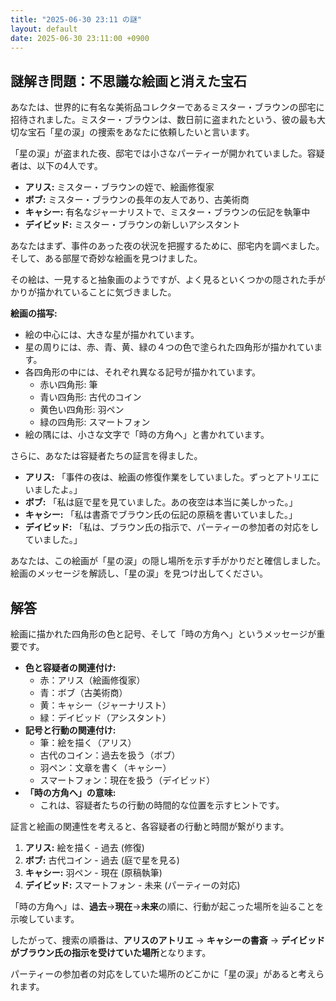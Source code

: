 ```yaml
---
title: "2025-06-30 23:11 の謎"
layout: default
date: 2025-06-30 23:11:00 +0900
---
```

## 謎解き問題：不思議な絵画と消えた宝石

あなたは、世界的に有名な美術品コレクターであるミスター・ブラウンの邸宅に招待されました。ミスター・ブラウンは、数日前に盗まれたという、彼の最も大切な宝石「星の涙」の捜索をあなたに依頼したいと言います。

「星の涙」が盗まれた夜、邸宅では小さなパーティーが開かれていました。容疑者は、以下の4人です。

*   **アリス:** ミスター・ブラウンの姪で、絵画修復家
*   **ボブ:** ミスター・ブラウンの長年の友人であり、古美術商
*   **キャシー:** 有名なジャーナリストで、ミスター・ブラウンの伝記を執筆中
*   **デイビッド:** ミスター・ブラウンの新しいアシスタント

あなたはまず、事件のあった夜の状況を把握するために、邸宅内を調べました。そして、ある部屋で奇妙な絵画を見つけました。

その絵は、一見すると抽象画のようですが、よく見るといくつかの隠された手がかりが描かれていることに気づきました。

**絵画の描写:**

*   絵の中心には、大きな星が描かれています。
*   星の周りには、赤、青、黄、緑の４つの色で塗られた四角形が描かれています。
*   各四角形の中には、それぞれ異なる記号が描かれています。
    *   赤い四角形: 筆
    *   青い四角形: 古代のコイン
    *   黄色い四角形: 羽ペン
    *   緑の四角形: スマートフォン
*   絵の隅には、小さな文字で「時の方角へ」と書かれています。

さらに、あなたは容疑者たちの証言を得ました。

*   **アリス:** 「事件の夜は、絵画の修復作業をしていました。ずっとアトリエにいましたよ。」
*   **ボブ:** 「私は庭で星を見ていました。あの夜空は本当に美しかった。」
*   **キャシー:** 「私は書斎でブラウン氏の伝記の原稿を書いていました。」
*   **デイビッド:** 「私は、ブラウン氏の指示で、パーティーの参加者の対応をしていました。」

あなたは、この絵画が「星の涙」の隠し場所を示す手がかりだと確信しました。絵画のメッセージを解読し、「星の涙」を見つけ出してください。

## 解答

絵画に描かれた四角形の色と記号、そして「時の方角へ」というメッセージが重要です。

*   **色と容疑者の関連付け:**
    *   赤：アリス（絵画修復家）
    *   青：ボブ（古美術商）
    *   黄：キャシー（ジャーナリスト）
    *   緑：デイビッド（アシスタント）
*   **記号と行動の関連付け:**
    *   筆：絵を描く（アリス）
    *   古代のコイン：過去を扱う（ボブ）
    *   羽ペン：文章を書く（キャシー）
    *   スマートフォン：現在を扱う（デイビッド）
*   **「時の方角へ」の意味:**
    *   これは、容疑者たちの行動の時間的な位置を示すヒントです。

証言と絵画の関連性を考えると、各容疑者の行動と時間が繋がります。

1.  **アリス:** 絵を描く - 過去 (修復)
2.  **ボブ:** 古代コイン - 過去 (庭で星を見る)
3.  **キャシー:** 羽ペン - 現在 (原稿執筆)
4.  **デイビッド:** スマートフォン - 未来 (パーティーの対応)

「時の方角へ」は、**過去**→**現在**→**未来**の順に、行動が起こった場所を辿ることを示唆しています。

したがって、捜索の順番は、**アリスのアトリエ** → **キャシーの書斎** → **デイビッドがブラウン氏の指示を受けていた場所**となります。

パーティーの参加者の対応をしていた場所のどこかに「星の涙」があると考えられます。
